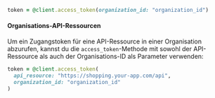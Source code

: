 ```ruby
token = @client.access_token(organization_id: "organization_id")
```

#### Organisations-API-Ressourcen

Um ein Zugangstoken für eine API-Ressource in einer Organisation abzurufen, kannst du die `access_token`-Methode mit sowohl der API-Ressource als auch der Organisations-ID als Parameter verwenden:

```ruby
token = @client.access_token(
  api_resource: "https://shopping.your-app.com/api",
  organization_id: "organization_id"
)
```
